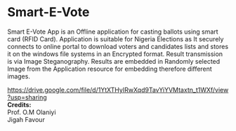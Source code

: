 # Smart-E-Vote
Smart E-Vote App is an Offline application for casting ballots using smart card (RFID Card). Application is suitable for Nigeria Elections as It securely connects to online portal to download voters and candidates lists and stores it on the windows file systems in an Encrypted format. Result transmission is via Image Steganography. Results are embedded in Randomly selected Image from the Application resource for embedding therefore different images. <br>

https://drive.google.com/file/d/1YtXTHyIRwXqd9TavYiYVMtaxtn_t1WXf/view?usp=sharing <br>
<b>Credits:</b><br> Prof. O.M Olaniyi<br>
Jigah Favour
